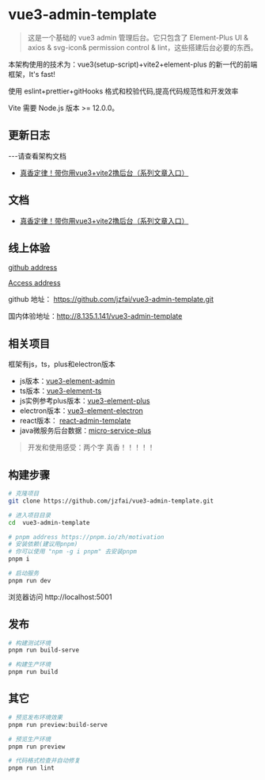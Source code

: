 # vue3-admin-template

> 这是一个基础的 vue3 admin 管理后台。它只包含了 Element-Plus UI & axios & svg-icon& permission control & lint，这些搭建后台必要的东西。


本架构使用的技术为：vue3(setup-script)+vite2+element-plus 的新一代的前端框架，It's fast!

使用 eslint+prettier+gitHooks 格式和校验代码,提高代码规范性和开发效率

Vite 需要 Node.js 版本 >= 12.0.0。

## 更新日志

---请查看架构文档

- [真香定律！带你用vue3+vite2撸后台（系列文章入口）](https://juejin.cn/post/7036302298435289095)


## 文档

- [真香定律！带你用vue3+vite2撸后台（系列文章入口）](https://juejin.cn/post/7036302298435289095)

## 线上体验

[github address](https://github.com/jzfai/vue3-admin-template.git)

[Access address](http://8.135.1.141/vue3-admin-template)

github 地址：  https://github.com/jzfai/vue3-admin-template.git

国内体验地址：http://8.135.1.141/vue3-admin-template


## 相关项目

框架有js，ts，plus和electron版本

- js版本：[vue3-element-admin](https://github.com/jzfai/vue3-admin-template.git)
- ts版本：[vue3-element-ts](https://github.com/jzfai/vue3-admin-ts.git)
- js实例参考plus版本：[vue3-element-plus](https://github.com/jzfai/vue3-admin-plus.git)
- electron版本：[vue3-element-electron](https://github.com/jzfai/vue3-admin-electron.git)
- react版本： [react-admin-template](https://github.com/jzfai/react-admin-template.git)
- java微服务后台数据：[micro-service-plus](https://github.com/jzfai/micro-service-plus)

> 开发和使用感受：两个字 真香！！！！！


## 构建步骤

```bash
# 克隆项目
git clone https://github.com/jzfai/vue3-admin-template.git

# 进入项目目录
cd  vue3-admin-template

# pnpm address https://pnpm.io/zh/motivation
# 安装依赖(建议用pnpm)
# 你可以使用 "npm -g i pnpm" 去安装pnpm
pnpm i

# 启动服务
pnpm run dev
```

浏览器访问 http://localhost:5001


## 发布

```bash
# 构建测试环境
pnpm run build-serve

# 构建生产环境
pnpm run build
```

## 其它

```bash
# 预览发布环境效果
pnpm run preview:build-serve

# 预览生产环境
pnpm run preview

# 代码格式检查并自动修复
pnpm run lint
```


